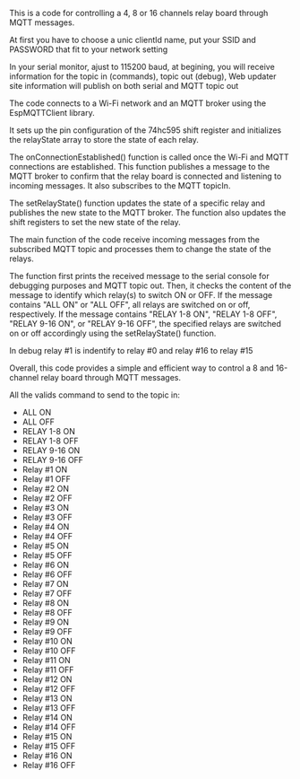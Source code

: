 This is a code for controlling a 4, 8 or 16 channels relay board through MQTT messages.

At first you have to choose a unic clientId name, put your SSID and PASSWORD that fit to your network setting

In your serial monitor, ajust to 115200 baud, at begining, you will receive information for the topic in (commands), topic out (debug), Web updater site information will publish on both serial and MQTT topic out 

The code connects to a Wi-Fi network and an MQTT broker using the EspMQTTClient library. 

It sets up the pin configuration of the 74hc595 shift register and initializes the relayState array to store the state of each relay.

The onConnectionEstablished() function is called once the Wi-Fi and MQTT connections are established. This function publishes a message to the MQTT broker to confirm that the relay board is connected and listening to incoming messages. It also subscribes to the MQTT topicIn.

The setRelayState() function updates the state of a specific relay and publishes the new state to the MQTT broker. The function also updates the shift registers to set the new state of the relay.

The main function of the code receive incoming messages from the subscribed MQTT topic and processes them to change the state of the relays.

The function first prints the received message to the serial console for debugging purposes and MQTT topic out. Then, it checks the content of the message to identify which relay(s) to switch ON or OFF. If the message contains "ALL ON" or "ALL OFF", all relays are switched on or off, respectively. If the message contains "RELAY 1-8 ON", "RELAY 1-8 OFF", "RELAY 9-16 ON", or "RELAY 9-16 OFF", the specified relays are switched on or off accordingly using the setRelayState() function.

In debug relay #1 is indentify to relay #0 and relay #16 to relay #15

Overall, this code provides a simple and efficient way to control a 8 and 16-channel relay board through MQTT messages.

All the valids command to send to the topic in:

-  ALL ON
-  ALL OFF
-  RELAY 1-8 ON
-  RELAY 1-8 OFF
-  RELAY 9-16 ON
-  RELAY 9-16 OFF
-  Relay #1 ON
-  Relay #1 OFF
-  Relay #2 ON
-  Relay #2 OFF
-  Relay #3 ON
-  Relay #3 OFF
-  Relay #4 ON
-  Relay #4 OFF
-  Relay #5 ON
-  Relay #5 OFF
-  Relay #6 ON
-  Relay #6 OFF
-  Relay #7 ON
-  Relay #7 OFF
-  Relay #8 ON
-  Relay #8 OFF
-  Relay #9 ON
-  Relay #9 OFF
-  Relay #10 ON
-  Relay #10 OFF
-  Relay #11 ON
-  Relay #11 OFF
-  Relay #12 ON
-  Relay #12 OFF
-  Relay #13 ON
-  Relay #13 OFF
-  Relay #14 ON
-  Relay #14 OFF
-  Relay #15 ON
-  Relay #15 OFF
-  Relay #16 ON
-  Relay #16 OFF

